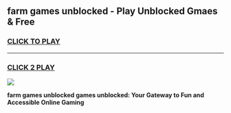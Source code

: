 
## farm games unblocked - Play Unblocked Gmaes & Free
<h3>
<a href="https://news.freeplayer.one?title=farm_games_unblocked&ref=23F">CLICK TO PLAY</a></h3>
<hr>

<h3>
<a href="https://news.freeplayer.one?title=farm_games_unblocked&ref=23F">CLICK 2 PLAY</a>
  
</h3>

<a href="https://news.freeplayer.one?title=farm_games_unblocked&ref=23F/"><img src="https://clearcache.store/games.png"></a>


**farm games unblocked games unblocked: Your Gateway to Fun and Accessible Online Gaming**
